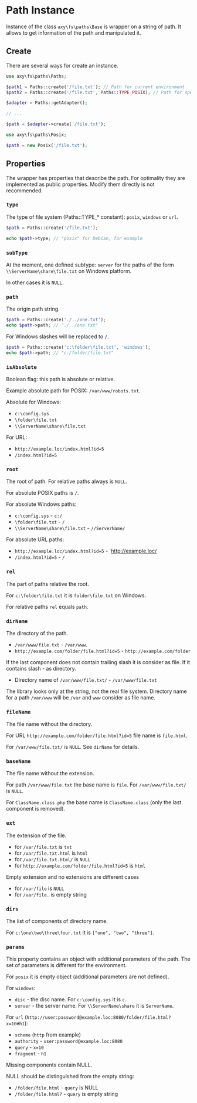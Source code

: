 # Path Instance

Instance of the class `axy\fs\paths\Base` is wrapper on a string of path.
It allows to get information of the path and manipulated it.

## Create

There are several ways for create an instance.

```php
use axy\fs\paths\Paths;

$path1 = Paths::create('/file.txt'); // Path for current environment
$path2 = Paths::create('/file.txt', Paths::TYPE_POSIX); // Path for specified environment
```

```php
$adapter = Paths::getAdapter();

// ...

$path = $adapter->create('/file.txt');
```

```php
use axy\fs\paths\Posix;

$path = new Posix('/file.txt');
```

## Properties

The wrapper has properties that describe the path.
For optimality they are implemented as public properties.
Modify them directly is not recommended.

### `type`

The type of file system (Paths::TYPE_* constant): `posix`, `windows` or `url`.
 
```php
$path = Paths::create('/file.txt');

echo $path->type; // "posix" for Debian, for example
```

### `subType`

At the moment, one defined subtype: `server` for the paths of the form `\\ServerName\share\file.txt` on Windows platform.

In other cases it is `NULL`.

### `path`

The origin path string.

```php
$path = Paths::create('./../one.txt');
echo $path->path; // "./../one.txt"
```

For Windows slashes will be replaced to `/`.

```php
$path = Paths::create('c:\folder\file.txt', 'windows');
echo $path->path; // "c:/folder/file.txt"
```

### `isAbsolute`

Boolean flag: this path is absolute or relative.

Example absolute path for POSIX: `/var/www/robots.txt`.

Absolute for Windows:

* `c:\config.sys`
* `\folder\file.txt`
* `\\ServerName\share\file.txt`

For URL:

* `http://example.loc/index.html?id=5`
* `/index.html?id=5`

### `root`

The root of path.
For relative paths always is `NULL`.

For absolute POSIX paths is `/`.

For absolute Windows paths:

* `c:\config.sys` - `c:/`
* `\folder\file.txt` - `/`
* `\\ServerName\share\file.txt` - `//ServerName/`

For absolute URL paths:

* `http://example.loc/index.html?id=5` - `http://example.loc/
* `/index.html?id=5` - `/`

### `rel`

The part of paths relative the root.

For `c:\folder\file.txt` it is `folder\file.txt` on Windows.

For relative paths `rel` equals `path`.

### `dirName`

The directory of the path.

* `/var/www/file.txt` - `/var/www`.
* `http://example.com/folder/file.html?id=5` - `http://example.com/folder`

If the last component does not contain trailing slash it is consider as file.
If it contains slash - as directory.

* Directory name of `/var/www/file.txt/` - `/var/www/file.txt`

The library looks only at the string, not the real file system.
Directory name for a path `/var/www` will be `/var` and `www` consider as file name.

### `fileName`

The file name without the directory.

For URL `http://example.com/folder/file.html?id=5` file name is `file.html`.

For `/var/www/file.txt/` is `NULL`.
See `dirName` for details.

### `baseName`

The file name without the extension.

For path `/var/www/file.txt` the base name is `file`.
For `/var/www/file.txt/` is `NULL`.

For `ClassName.class.php` the base name is `ClassName.class` (only the last component is removed).

### `ext`

The extension of the file.

* for `/var/file.txt` is `txt`
* for `/var/file.txt.html` is `html`
* for `/var/file.txt.html/` is `NULL`
* for `http://example.com/folder/file.html?id=5` is `html`

Empty extension and no extensions are different cases

* for `/var/file` is `NULL`
* for `/var/file.` is empty string

### `dirs`

The list of components of directory name.

For `c:\one\two\three\four.txt` it is `["one", "two", "three"]`.

### `params`

This property contains an object with additional parameters of the path.
The set of parameters is different for the environment.

For `posix` it is empty object (additional parameters are not defined).

For `windows`:

* `disc` - the disc name. For `c:\config.sys` it is `c`.
* `server` - the server name. For `\\ServerName\share` it is `ServerName`.

For `url` (`http://user:password@example.loc:8080/folder/file.html?x=10#h1`):

* `scheme` (`http` from example)
* `authority` - `user:password@example.loc:8080`
* `query` - `x=10`
* `fragment` - `h1`

Missing components contain NULL.

NULL should be distinguished from the empty string:

* `/folder/file.html` - `query` is NULL
* `/folder/file.html?` - `query` is empty string
